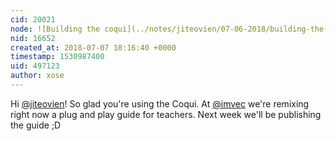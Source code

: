 ```yaml
---
cid: 20021
node: ![Building the coqui](../notes/jiteovien/07-06-2018/building-the-coqui)
nid: 16652
created_at: 2018-07-07 18:16:40 +0000
timestamp: 1530987400
uid: 497123
author: xose
---
```


Hi [@jiteovien](/profile/jiteovien)! So glad you're using the Coqui. At [@imvec](/profile/imvec) we're remixing right now a plug and play guide for teachers.  Next week we'll be publishing the guide ;D



